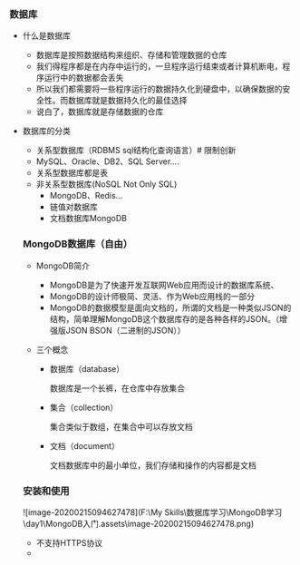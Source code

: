 ### 数据库

- 什么是数据库
  - 数据库是按照数据结构来组织、存储和管理数据的仓库
  - 我们得程序都是在内存中运行的，一旦程序运行结束或者计算机断电，程序运行中的数据都会丢失
  - 所以我们都需要将一些程序运行的数据持久化到硬盘中，以确保数据的安全性。而数据库就是数据持久化的最佳选择
  - 说白了，数据库就是存储数据的仓库

- 数据库的分类

  -  关系型数据库（RDBMS sql结构化查询语言）# 限制创新
    - MySQL、Oracle、DB2、SQL Server....
    - 关系型数据库都是表
  - 非关系型数据库(NoSQL Not Only SQL)
    - MongoDB、Redis...
    - 链值对数据库
    - 文档数据库MongoDB

  

  ### MongoDB数据库（自由）

  - MongoDB简介

    - MongoDB是为了快速开发互联网Web应用而设计的数据库系统、
    - MongoDB的设计师极简、灵活、作为Web应用栈的一部分
    - MongoDB的数据模型是面向文档的，所谓的文档是一种类似JSON的结构，简单理解MongoDB这个数据库存的是各种各样的JSON。（增强版JSON  BSON（二进制的JSON））

  - 三个概念

    - 数据库（database）

      数据库是一个长裤，在仓库中存放集合

    - 集合（collection）

      集合类似于数组，在集合中可以存放文档

    - 文档（document）

      文档数据库中的最小单位，我们存储和操作的内容都是文档

  ### 安装和使用

  ![image-20200215094627478](F:\My Skills\数据库学习\MongoDB学习\day1\MongoDB入门.assets\image-20200215094627478.png)

  

  - 不支持HTTPS协议
  - 